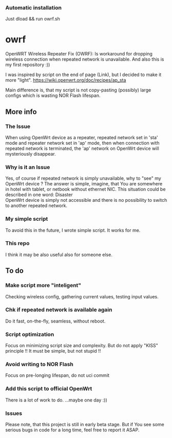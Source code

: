 ### Automatic installation
Just dload && run owrf.sh

# owrf
OpenWRT Wireless Repeater Fix (OWRF): Is workaround for dropping wireless connection when repeated network is unavailable. And also this is my first repository :))

I was inspired by script on the end of page (Link), but I decided to make it more "light".
https://wiki.openwrt.org/doc/recipes/ap_sta

Main difference is, that my script is not copy-pasting (possibly) large configs which is wasting NOR Flash lifespan.

## More info

### The Issue
When using OpenWrt device as a repeater, repeated network set in 'sta' mode and repeater network set in 'ap' mode, then when connection with repeated network is terminated, the 'ap' network on OpenWrt device will mysteriously disappear.

### Why is it an Issue
Yes, of course if repeated network is simply unavailable, why to "see" my OpenWrt device ?
The answer is simple, imagine, that You are somewhere in hotel with tablet, or netbook without ethernet NIC.
This situation could be described in one word: Disaster <br>
OpenWrt device is simply not accessible and there is no possibility to switch to another repeated network.

### My simple script
To avoid this in the future, I wrote simple script. It works for me.

### This repo
I think it may be also useful also for someone else.

## To do

### Make script more "inteligent"
Checking wireless config, gathering current values, testing input values.

### Chk if repeated network is available again
Do it fast, on-the-fly, seamless, without reboot.

### Script optimization
Focus on minimizing script size and complexity.
But do not apply "KISS" principle !! It must be simple, but not stupid !!

### Avoid writing to NOR Flash
Focus on pre-longing lifespan, do not uci commit

### Add this script to official OpenWrt
There is a lot of work to do.
...maybe one day :))

### Issues
Please note, that this project is still in early beta stage. But if You see some serious bugs in code for a long time, feel free to report it ASAP.
